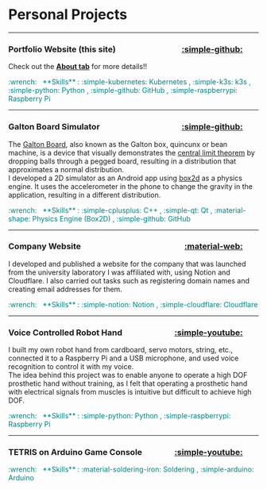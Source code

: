 
# Personal Projects

---

### **Portfolio Website (this site)** <a href="https://github.com/ttktjmt/ttktjmt.com" target="_blank" rel="noopener noreferrer" title="Source Code" style="float: right; margin-right: 2rem;"> :simple-github: </a>

Check out the [**About tab**](about/overview.md) for more details!!

<span style="color: teal;">
:wrench: &nbsp; **Skills** : :simple-kubernetes: Kubernetes , :simple-k3s: k3s , :simple-python: Python , :simple-github: GitHub , :simple-raspberrypi: Raspberry Pi
</span>

---

### **Galton Board Simulator** <a href="https://github.com/ttktjmt/galtonboard-qt" target="_blank" rel="noopener noreferrer" title="Source Code" style="float: right; margin-right: 2rem;"> :simple-github: </a>

The [Galton Board](https://en.wikipedia.org/wiki/Galton_board), also known as the Galton box, quincunx or bean machine, is a device that visually demonstrates the [central limit theorem](https://en.wikipedia.org/wiki/Central_limit_theorem) by dropping balls through a pegged board, resulting in a distribution that approximates a normal distribution.<br>
I developed a 2D simulator as an Android app using [box2d](https://github.com/erincatto/box2d) as a physics engine. It uses the accelerometer in the phone to change the gravity in the application, resulting in a different distribution.

<span style="color: teal;">
:wrench: &nbsp; **Skills** : :simple-cplusplus: C++ , :simple-qt: Qt , :material-shape: Physics Engine (Box2D) , :simple-github: GitHub
</span>

---

### **Company Website** <a href="https://mu-borg.com" target="_blank" rel="noopener noreferrer" title="Home Page" style="float: right; margin-right: 2rem;"> :material-web: </a>

I developed and published a website for the company that was launched from the university laboratory I was affiliated with, using Notion and Cloudflare.
I also carried out tasks such as registering domain names and creating email addresses for them.

<span style="color: teal;">
:wrench: &nbsp; **Skills** : :simple-notion: Notion , :simple-cloudflare: Cloudflare
</span>

---

### **Voice Controlled Robot Hand** <a href="https://youtu.be/zjVYmhg9dLg" target="_blank" rel="noopener noreferrer" title="Video" style="float: right; margin-right: 2rem;"> :simple-youtube: </a>

I built my own robot hand from cardboard, servo motors, string, etc., connected it to a Raspberry Pi and a USB microphone, and used voice recognition to control it with my voice.<br>
The idea behind this project was to enable anyone to operate a high DOF prosthetic hand without training, as I felt that operating a prosthetic hand with electrical signals from muscles is intuitive but difficult to achieve high DOF.

<span style="color: teal;">
:wrench: &nbsp; **Skills** : :simple-python: Python , :simple-raspberrypi: Raspberry Pi
</span>

---

### **TETRIS on Arduino Game Console** <a href="https://youtu.be/Kmq4INAJUeA" target="_blank" rel="noopener noreferrer" title="Video" style="float: right; margin-right: 2rem;"> :simple-youtube: </a>

<span style="color: teal;">
:wrench: &nbsp; **Skills** : :material-soldering-iron: Soldering , :simple-arduino: Arduino
</span>
